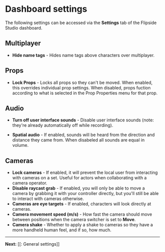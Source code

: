 # Dashboard settings

The following settings can be accessed via the **Settings** tab of the Flipside Studio dashboard.

## Multiplayer

* **Hide name tags** - Hides name tags above characters over multiplayer.

## Props

* **Lock Props** - Locks all props so they can't be moved.  When enabled, this overrides individual prop settings.  When disabled, props fuction according to what is selected in the Prop Properties menu for that prop.

## Audio

* **Turn off user interface sounds** - Disable user interface sounds (note: they're already automatically off while recording).

* **Spatial audio** - If enabled, sounds will be heard from the direction and distance they came from. When disabeled all sounds are equal in volume.

## Cameras

- **Lock cameras** - If enabled, it will prevent the local user from interacting with cameras on a set. Useful for actors when collaborating with a camera operator.
- **Disable raycast grab** - If enabled, you will only be able to move a camera by grabbing it with your controller directly, but you'll still be able to interact with cameras otherwise.
- **Cameras are eye targets** - If enabled, characters will look directly at cameras.
- **Camera movement speed (m/s)** - How fast the camera should move between positions when the camera switcher is set to **Move**.
- **Camera shake** - Whether to apply a shake to cameras so they have a more handheld human feel, and if so, how much.

---

**Next:** [[: General settings]]
